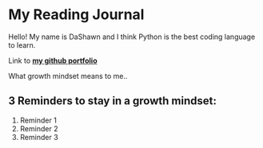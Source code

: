 # My Reading Journal
Hello! My name is DaShawn and I think Python is the best coding language to learn.

Link to [**my github portfolio**](https://github.com/dashawnwhite17)

What growth mindset means to me..


## 3 Reminders to stay in a growth mindset:

1. Reminder 1
2. Reminder 2
3. Reminder 3
